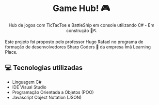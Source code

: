 <h1 align="center"> Game Hub! 🎮</h1>



<p align="center">Hub de jogos com TicTacToe e BattleShip em console utilizando C# - Em construção 🧱⛏️</p>

Este projeto foi proposto pelo professor Hugo Rafael no programa de formação de desenvolvedores Sharp Coders 🚀 da empresa Ímã Learning Place.

## 💻 Tecnologias utilizadas

- Linguagem C#
- IDE Visual Studio
- Programação Orientada a Objetos (POO)
- Javascript Object Notation (JSON)



